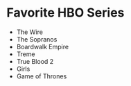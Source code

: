 # Favorite HBO Series

* The Wire
* The Sopranos
* Boardwalk Empire
* Treme
* True Blood 2
* Girls
* Game of Thrones
